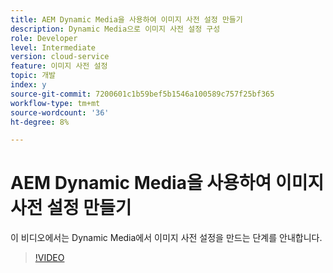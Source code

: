 ```yaml
---
title: AEM Dynamic Media을 사용하여 이미지 사전 설정 만들기
description: Dynamic Media으로 이미지 사전 설정 구성
role: Developer
level: Intermediate
version: cloud-service
feature: 이미지 사전 설정
topic: 개발
index: y
source-git-commit: 7200601c1b59bef5b1546a100589c757f25bf365
workflow-type: tm+mt
source-wordcount: '36'
ht-degree: 8%

---
```



# AEM Dynamic Media을 사용하여 이미지 사전 설정 만들기

이 비디오에서는 Dynamic Media에서 이미지 사전 설정을 만드는 단계를 안내합니다.

>[!VIDEO](https://video.tv.adobe.com/v/335459?quality=9&learn=on)

